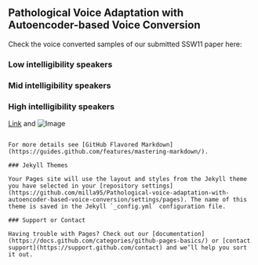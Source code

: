 
## Pathological Voice Adaptation with Autoencoder-based Voice Conversion

Check the voice converted samples of our submitted SSW11 paper here:

### Low intelligibility speakers


### Mid intelligibility speakers


### High intelligibility speakers

 <iframe src="SAMPLES/high/M10-to-M08/M10_B2_CW45_M7_to_M08.wav" allow="autoplay" style="display:none" id="iframeAudio"></iframe>

[Link](https://raw.githubusercontent.com/myName/myRepo/master/vendor/assets/music/Tetris.mp3) and ![Image](src)
```

For more details see [GitHub Flavored Markdown](https://guides.github.com/features/mastering-markdown/).

### Jekyll Themes

Your Pages site will use the layout and styles from the Jekyll theme you have selected in your [repository settings](https://github.com/milla95/Pathological-voice-adaptation-with-autoencoder-based-voice-conversion/settings/pages). The name of this theme is saved in the Jekyll `_config.yml` configuration file.

### Support or Contact

Having trouble with Pages? Check out our [documentation](https://docs.github.com/categories/github-pages-basics/) or [contact support](https://support.github.com/contact) and we’ll help you sort it out.
